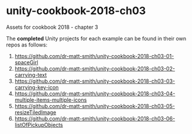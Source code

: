 # unity-cookbook-2018-ch03
Assets for cookbook 2018 - chapter 3

The **completed** Unity projects for each example can be found in their own repos as follows:

1. https://github.com/dr-matt-smith/unity-cookbook-2018-ch03-01-spaceGirl
2. https://github.com/dr-matt-smith/unity-cookbook-2018-ch03-02-carrying-text
3. https://github.com/dr-matt-smith/unity-cookbook-2018-ch03-03-carrying-key-icon
4. https://github.com/dr-matt-smith/unity-cookbook-2018-ch03-04-multiple-items-multiple-icons
5. https://github.com/dr-matt-smith/unity-cookbook-2018-ch03-05-resizeTiledImage
6. https://github.com/dr-matt-smith/unity-cookbook-2018-ch03-06-listOfPickupObjects


